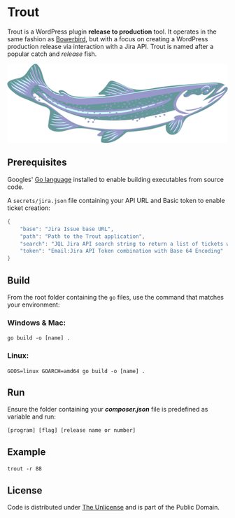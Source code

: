 # Trout

Trout is a WordPress plugin **release to production** tool. It operates in the same fashion as [Bowerbird](https://github.com/farghul/bowerbird.git), but with a focus on creating a WordPress production release via interaction with a Jira API. Trout is named after a popular catch and *release* fish.

![Trout](trout.webp)

## Prerequisites

Googles' [Go language](https://go.dev) installed to enable building executables from source code.

A `secrets/jira.json` file containing your API URL and Basic token to enable ticket creation:

``` go
{
    "base": "Jira Issue base URL",
    "path": "Path to the Trout application",
    "search": "JQL Jira API search string to return a list of tickets with status 'In Progress'",
    "token": "Email:Jira API Token combination with Base 64 Encoding"
}
```

## Build

From the root folder containing the `go` files, use the command that matches your environment:

### Windows & Mac:

``` console
go build -o [name] .
```

### Linux:

``` console
GOOS=linux GOARCH=amd64 go build -o [name] .
```

## Run

Ensure the folder containing your ***composer.json*** file is predefined as variable and run:

``` console
[program] [flag] [release name or number]
```

## Example

``` console
trout -r 88
```

## License

Code is distributed under [The Unlicense](https://github.com/farghul/trout/blob/main/LICENSE.md) and is part of the Public Domain.

